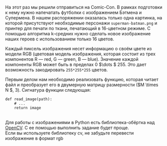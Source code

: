 
На этот раз мы решили отправиться на Comic-Con. В рамках подготовки к нему нужно напечатать футболки с изображением Бэтмена и Супермена. 
В нашем распоряжении оказалась только одна картинка, на которой присутствуют необходимые персонажи `superman-batman.png` и 
принтер для печати по ткани, печатающий в 16-цветном режиме. С помощью алгоритма k-средних нужно сделать новое изображение наших героев с использованием только 16 цветов.

Каждый пиксель изображения несет информацию о своём цвете из модели RGB (цветовая модель изображения, которая состоит из трех компонентов R — red, G — green, B — blue). Значение каждой компоненты RGB может быть в пределах 0 $\dots $ 255. Это дает возможность закодировать `255*255*255` цветов.
 

Первым делом нам необходимо реализовать функцию, которая читает файл и преобразует его в двумерную матрицу  размерности ($M \times N	$, 3). 
Сигнатура функции следующая:

    def read_image(path):
        # ...
        return image

<br/>
<div class="hint">
Для работы с изображениями в Python есть библиотека-обёртка над 
<a href="https://docs.opencv.org/3.0-beta/doc/py_tutorials/py_setup/py_intro/py_intro.html#intro">OpenCV</a>. 
С ее помощью выполнить задание будет проще.
</div>

<div class="hint">
 Если вы используете библиотеку cv, не забудьте перевести изображение в формат rgb
</div>